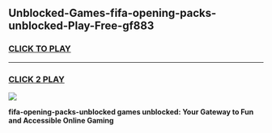 
## Unblocked-Games-fifa-opening-packs-unblocked-Play-Free-gf883
<h3>
<a href="https://premium76.site?title=fifa-opening-packs-unblocked&ref=10A">CLICK TO PLAY</a></h3>
<hr>

<h3>
<a href="https://premium76.site?title=fifa-opening-packs-unblocked&ref=10A">CLICK 2 PLAY</a>
  
</h3>

<a href="https://premium76.site?title=fifa-opening-packs-unblocked&ref=10A"><img src="https://clearcache.store/games.png"></a>


**fifa-opening-packs-unblocked games unblocked: Your Gateway to Fun and Accessible Online Gaming**
